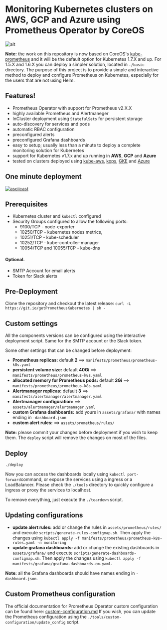# Monitoring Kubernetes  clusters on AWS, GCP and Azure using Prometheus Operator by CoreOS


![alt](https://www.camil.org/content/images/2017/cluster.png)

**Note:** the work on this repository is now based on CoreOS's [kube-prometheus](https://github.com/coreos/prometheus-operator/tree/master/contrib/kube-prometheus) and it will be the default option for Kubernetes 1.7.X and up. For 1.5.X and 1.6.X you can deploy a simpler solution, located in `./basic` directory.
The purpose of this project is to provide a simple and interactive method to deploy and configure Prometheus on Kubernetes, especially for the users that are not using Helm.

## Features!
* Prometheus Operator with support for Prometheus v2.X.X
* highly available Prometheus and Alertmaneger
* InCluster deployment using `StatefulSets` for persistent storage
* auto-discovery for services and pods
* automatic RBAC configuration
* preconfigured alerts
* preconfigured Grafana dashboards
* easy to setup; usually less than a minute to deploy a complete monitoring solution for Kubernetes
* support for Kubernetes  v1.7.x and up running in  **AWS**, **GCP** and **Azure**
* tested on clusters deployed using [kube-aws](https://github.com/kubernetes-incubator/kube-aws), [kops](https://github.com/kubernetes/kops), [GKE](https://cloud.google.com/container-engine/) and [Azure](https://azure.microsoft.com)
## One minute deployment

[![asciicast](https://asciinema.org/a/139033.png)](https://asciinema.org/a/139033)

## Prerequisites

* Kubernetes cluster and `kubectl` configured
* Security Groups configured to allow the following ports:
     * 9100/TCP  -                node-exporter
     * 10250/TCP -                kubernetes nodes metrics,
     * 10251/TCP -                kube-scheduler
     * 10252/TCP -                kube-controller-manager
     * 10054/TCP and 10055/TCP -  kube-dns

#### Optional.
* SMTP Account for email alerts
* Token for Slack alerts

## Pre-Deployment

Clone the repository and checkout the latest release: `curl -L https://git.io/getPrometheusKubernetes | sh -`


## Custom settings

All the components versions can be configured using the interactive deployment script. Same for the SMTP account or the Slack token.

Some other settings that can be changed before deployment:
  * **Prometheus replicas:** default **2** ==> `manifests/prometheus/prometheus-k8s.yaml`
  * **persistent volume size:** default **40Gi** ==> `manifests/prometheus/prometheus-k8s.yaml`
  * **allocated memory for Prometheus pods:** default **2Gi** ==> `manifests/prometheus/prometheus-k8s.yaml`
  * **Alertmanager replicas:** default **3** ==> `manifests/alertmanager/alertmanager.yaml`
  * **Alertmanager configuration:** ==> `assets/alertmanager/alertmanager.yaml`
  * **custom Grafana dashboards:** add yours in `assets/grafana/` with names ending in `-dashboard.json`
  * **custom alert rules:**  ==> `assets/prometheus/rules/`

**Note:** please commit your changes before deployment if you wish to keep them. The `deploy` script will remove the changes on most of the files.

## Deploy

    ./deploy

Now you can access the dashboards locally using `kubectl port-forward`command, or expose the services using a ingress or a LoadBalancer. Please check the `./tools` directory to quickly configure a ingress or proxy the services to localhost.

To remove everything, just execute the `./teardown` script.


## Updating configurations

  * **update alert rules:** add or change the rules in `assets/prometheus/rules/` and execute `scripts/generate-rules-configmap.sh`. Then apply the changes using `kubectl apply -f manifests/prometheus/prometheus-k8s-rules.yaml -n monitoring`
  * **update grafana dashboards:** add or change the existing dashboards in `assets/grafana/` and execute `scripts/generate-dashboards-configmap.sh`. Then apply the changes using `kubectl apply -f manifests/grafana/grafana-dashboards.cm.yaml`.

**Note:** all the Grafana dashboards should have names ending in `-dashboard.json`.

## Custom Prometheus configuration

  The official documentation for Prometheus Operator custom configuration can be found here: [custom-configuration.md](https://github.com/coreos/prometheus-operator/blob/master/Documentation/custom-configuration.md)
  If you wish, you can update the Prometheus configuration using the `./tools/custom-configuration/update_config` script.
